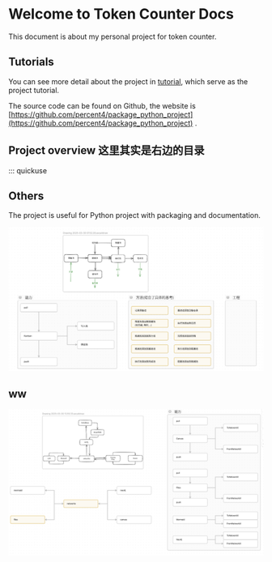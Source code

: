 # Welcome to Token Counter Docs

This document is about my personal project for token counter.

## Tutorials

You can see more detail about the project in [tutorial](tutorials.md), which serve as the project tutorial.

The source code can be found on Github, the website is [https://github.com/percent4/package_python_project](https://github.com/percent4/package_python_project) .

## Project overview 这里其实是右边的目录

::: quickuse

## Others

The project is useful for Python project with packaging and documentation.

![](1.png)

## ww

![](2.png)
